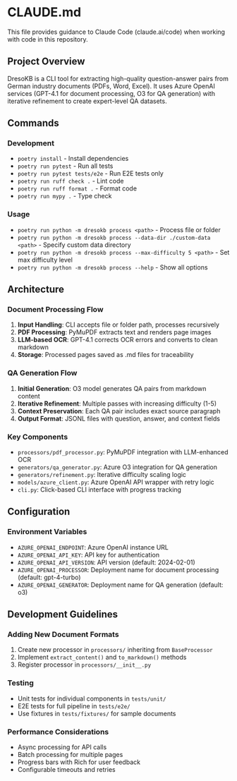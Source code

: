 # CLAUDE.md

This file provides guidance to Claude Code (claude.ai/code) when working with code in this repository.

## Project Overview

DresoKB is a CLI tool for extracting high-quality question-answer pairs from German industry documents (PDFs, Word, Excel). It uses Azure OpenAI services (GPT-4.1 for document processing, O3 for QA generation) with iterative refinement to create expert-level QA datasets.

## Commands

### Development
- `poetry install` - Install dependencies
- `poetry run pytest` - Run all tests
- `poetry run pytest tests/e2e` - Run E2E tests only
- `poetry run ruff check .` - Lint code
- `poetry run ruff format .` - Format code
- `poetry run mypy .` - Type check

### Usage
- `poetry run python -m dresokb process <path>` - Process file or folder
- `poetry run python -m dresokb process --data-dir ./custom-data <path>` - Specify custom data directory
- `poetry run python -m dresokb process --max-difficulty 5 <path>` - Set max difficulty level
- `poetry run python -m dresokb process --help` - Show all options

## Architecture

### Document Processing Flow
1. **Input Handling**: CLI accepts file or folder path, processes recursively
2. **PDF Processing**: PyMuPDF extracts text and renders page images
3. **LLM-based OCR**: GPT-4.1 corrects OCR errors and converts to clean markdown
4. **Storage**: Processed pages saved as .md files for traceability

### QA Generation Flow
1. **Initial Generation**: O3 model generates QA pairs from markdown content
2. **Iterative Refinement**: Multiple passes with increasing difficulty (1-5)
3. **Context Preservation**: Each QA pair includes exact source paragraph
4. **Output Format**: JSONL files with question, answer, and context fields

### Key Components
- `processors/pdf_processor.py`: PyMuPDF integration with LLM-enhanced OCR
- `generators/qa_generator.py`: Azure O3 integration for QA generation
- `generators/refinement.py`: Iterative difficulty scaling logic
- `models/azure_client.py`: Azure OpenAI API wrapper with retry logic
- `cli.py`: Click-based CLI interface with progress tracking

## Configuration

### Environment Variables
- `AZURE_OPENAI_ENDPOINT`: Azure OpenAI instance URL
- `AZURE_OPENAI_API_KEY`: API key for authentication
- `AZURE_OPENAI_API_VERSION`: API version (default: 2024-02-01)
- `AZURE_OPENAI_PROCESSOR`: Deployment name for document processing (default: gpt-4-turbo)
- `AZURE_OPENAI_GENERATOR`: Deployment name for QA generation (default: o3)

## Development Guidelines

### Adding New Document Formats
1. Create new processor in `processors/` inheriting from `BaseProcessor`
2. Implement `extract_content()` and `to_markdown()` methods
3. Register processor in `processors/__init__.py`

### Testing
- Unit tests for individual components in `tests/unit/`
- E2E tests for full pipeline in `tests/e2e/`
- Use fixtures in `tests/fixtures/` for sample documents

### Performance Considerations
- Async processing for API calls
- Batch processing for multiple pages
- Progress bars with Rich for user feedback
- Configurable timeouts and retries